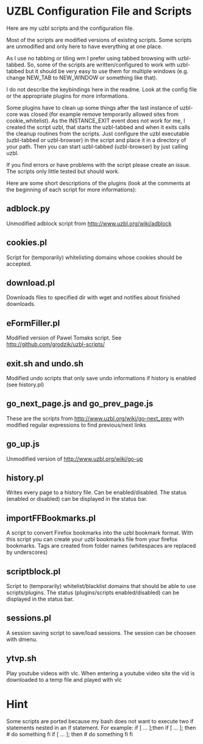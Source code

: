 UZBL Configuration File and Scripts
===================================

Here are my uzbl scripts and the configuration file.

Most of the scripts are modified versions of existing scripts. Some scripts are unmodified and only here to have everything at one place.

As I use no tabbing or tiling wm I prefer using tabbed browsing with uzbl-tabbed. So, some of the scripts are written/configured to work with uzbl-tabbed but it should be very easy to use them for multiple windows (e.g. change NEW_TAB to NEW_WINDOW or something like that).

I do not describe the keybindings here in the readme. Look at the config file or the appropriate plugins for more informations.

Some plugins have to clean up some things after the last instance of uzbl-core was closed (for example remove temporarily allowed sites from cookie_whitelist). As the INSTANCE_EXIT event does not work for me, I created the script uzbl, that starts the uzbl-tabbed and when it exits calls the cleanup routines from the scripts. Just configure the uzbl executable (uzbl-tabbed or uzbl-browser) in the script and place it in a directory of your path. Then you can start uzbl-tabbed (uzbl-browser) by just calling uzbl.

If you find errors or have problems with the script please create an issue. The scripts only little tested but should work.


Here are some short descriptions of the plugins (look at the comments at the beginning of each script for more informations):

adblock.py
----------

Unmodified adblock script from http://www.uzbl.org/wiki/adblock


cookies.pl
----------

Script for (temporarily) whitelisting domains whose cookies should be accepted.


download.pl
-----------

Downloads files to specified dir with wget and notifies about finished downloads.


eFormFiller.pl
--------------

Modified version of Pawel Tomaks script. See http://github.com/grodzik/uzbl-scripts/


exit.sh and undo.sh
-------------------

Modified undo scripts that only save undo informations if history is enabled (see history.pl)


go_next_page.js and go_prev_page.js
-----------------------------------

These are the scripts from http://www.uzbl.org/wiki/go-next_prev with modified regular expressions to find previous/next links


go_up.js
--------

Unmodified version of http://www.uzbl.org/wiki/go-up


history.pl
----------

Writes every page to a history file. Can be enabled/disabled. The status (enabled or disabled) can be displayed in the status bar.


importFFBookmarks.pl
--------------------

A script to convert Firefox bookmarks into the uzbl bookmark format. With this script you can create your uzbl bookmarks file from your firefox bookmarks.
Tags are created from folder names (whitespaces are replaced by underscores)


scriptblock.pl
--------------

Script to (temporarily) whitelist/blacklist domains that should be able to use scripts/plugins. The status (plugins/scripts enabled/disabled) can be displayed in the status bar.


sessions.pl
-----------

A session saving script to save/load sessions. The session can be choosen with dmenu.


ytvp.sh
-------

Play youtube videos with vlc. When entering a youtube video site the vid is downloaded to a temp file and played with vlc


Hint
====

Some scripts are ported because my bash does not want to execute two if statements nested in an if statement. For example:
    if [ ... ];then
        if [ ... ]; then
            # do something
        fi
        if [ ... ]; then
            # do something
        fi
    fi

